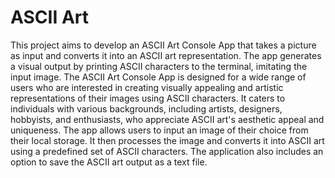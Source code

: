 # ASCII Art

This project aims to develop an ASCII Art Console App that takes a picture as input and converts it into an ASCII art representation. The app generates a visual output by printing ASCII characters to the terminal, imitating the input image. The ASCII Art Console App is designed for a wide range of users who are interested in creating visually appealing and artistic representations of their images using ASCII characters. It caters to individuals with various backgrounds, including artists, designers, hobbyists, and enthusiasts, who appreciate ASCII art's aesthetic appeal and uniqueness. The app allows users to input an image of their choice from their local storage. It then processes the image and converts it into ASCII art using a predefined set of ASCII characters. The application also includes an option to save the ASCII art output as a text file.
